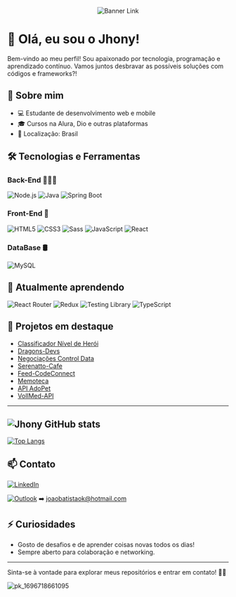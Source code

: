 <p align="center">
          <img src="https://media1.giphy.com/media/v1.Y2lkPTc5MGI3NjExZXl5aGg2ZTE0N2dzNGI2czVrM2VmbXdleXY2czhlNG5rNGlpemNyZCZlcD12MV9pbnRlcm5hbF9naWZfYnlfaWQmY3Q9Zw/rMnd7B3BMASboHgVep/giphy.gif" alt="Banner Link" />
</p>


<h1>👋 Olá, eu sou o Jhony!</h1>


Bem-vindo ao meu perfil! Sou apaixonado por tecnologia, programação e aprendizado contínuo. Vamos juntos desbravar as possíveis soluções com códigos e frameworks?!

## 🚀 Sobre mim
- 💻 Estudante de desenvolvimento web e mobile
- 🎓 Cursos na Alura, Dio e outras plataformas
- 📍 Localização: Brasil

## 🛠️ Tecnologias e Ferramentas

### Back-End 👨🏻‍💻
![Node.js](https://img.shields.io/badge/Node.js-339933?logo=node.js&logoColor=white&style=for-the-badge)
  ![Java](https://img.shields.io/badge/Java-007396?logo=java&logoColor=white&style=for-the-badge)
  ![Spring Boot](https://img.shields.io/badge/Spring_Boot-6DB33F?logo=spring-boot&logoColor=white&style=for-the-badge)

### Front-End 🎨
![HTML5](https://img.shields.io/badge/HTML5-E34F26?logo=html5&logoColor=white&style=for-the-badge)
  ![CSS3](https://img.shields.io/badge/CSS3-1572B6?logo=css3&logoColor=white&style=for-the-badge)
  ![Sass](https://img.shields.io/badge/Sass-CC6699?logo=sass&logoColor=white&style=for-the-badge)
  ![JavaScript](https://img.shields.io/badge/JavaScript-F7DF1E?logo=javascript&logoColor=black&style=for-the-badge)
  ![React](https://img.shields.io/badge/React-61DAFB?logo=react&logoColor=black&style=for-the-badge)

### DataBase 🛢️
![MySQL](https://img.shields.io/badge/MySQL-4479A1?logo=mysql&logoColor=white&style=for-the-badge) 

## 🌱 Atualmente aprendendo

![React Router](https://img.shields.io/badge/React_Router-CA4245?logo=react-router&logoColor=white&style=for-the-badge)
![Redux](https://img.shields.io/badge/Redux-764ABC?logo=redux&logoColor=white&style=for-the-badge)
![Testing Library](https://img.shields.io/badge/Testing_Library-E33332?logo=testing-library&logoColor=white&style=for-the-badge)
![TypeScript](https://img.shields.io/badge/TypeScript-3178C6?logo=typescript&logoColor=white&style=for-the-badge)

## 📂 Projetos em destaque
- [Classificador Nível de Herói](https://github.com/jhony-jhon/desafio-dio-felipao)
- [Dragons-Devs](https://github.com/jhony-jhon/Dragons-Devs)
- [Negociações Control Data](https://github.com/jhony-jhon/negociacoes-control-data)
- [Serenatto-Cafe](https://github.com/jhony-jhon/serenatto-cafe)
- [Feed-CodeConnect](https://github.com/jhony-jhon/feed-codeconnect)
- [Memoteca](https://github.com/jhony-jhon/memoteca)
- [API AdoPet](https://github.com/jhony-jhon/API-AdoPet)
- [VollMed-API](https://github.com/jhony-jhon/VollMed-API---Curso-Spring-Boot-e-Java-Alura)

----------------------
![Jhony GitHub stats](https://github-readme-stats.vercel.app/api?username=jhony-jhon&show_icons=true&theme=highcontrast)
--------------------------------------------------
[![Top Langs](https://github-readme-stats.vercel.app/api/top-langs/?username=jhony-jhon&layout=compact&hide_progress=true)](https://github.com/jhony-jhon/github-readme-stats)

## 📫 Contato
[![LinkedIn](https://img.shields.io/badge/LinkedIn-0A66C2?logo=linkedin&logoColor=white&style=for-the-badge)](https://www.linkedin.com/in/jo%C3%A3o-victor-analista-desenvolvedor-linguagem-programacao-junior/)

[![Outlook](https://img.shields.io/badge/Outlook-0078D4?logo=microsoft-outlook&logoColor=white&style=for-the-badge)](mailto:joaobatistaok@hotmail.com) ➡️ joaobatistaok@hotmail.com

## ⚡ Curiosidades
- Gosto de desafios e de aprender coisas novas todos os dias!
- Sempre aberto para colaboração e networking.

---

Sinta-se à vontade para explorar meus repositórios e entrar em contato! 🙋‍♂️
          
![pk_1696718661095](https://github.com/jhony-jhon/Jhony/assets/109990934/e603c5d4-ca89-40d9-8185-0472312a8bd9) 

          
          
          
          
          


